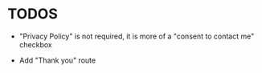 # TODOS

- "Privacy Policy" is not required, it is more of a "consent to contact me"
  checkbox

- Add "Thank you" route
